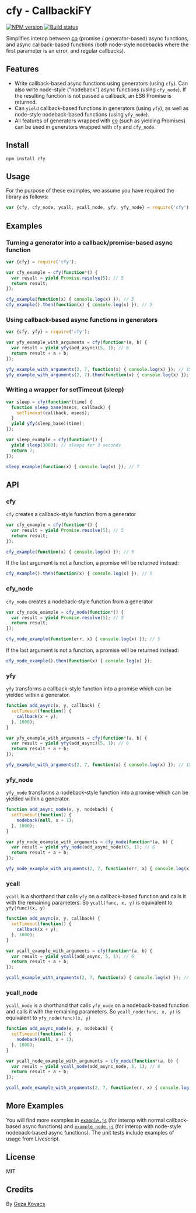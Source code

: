 # cfy - CallbackiFY

[![NPM version][npm-image]][npm-url]
[![Build status][travis-image]][travis-url]

Simplifies interop between [co](https://www.npmjs.com/package/co) (promise / generator-based) async functions, and async callback-based functions (both node-style nodebacks where the first parameter is an error, and regular callbacks).

## Features

* Write callback-based async functions using generators (using `cfy`). Can also write node-style ("nodeback") async functions (using `cfy_node`). If the resulting function is not passed a callback, an ES6 Promise is returned.
* Can `yield` callback-based functions in generators (using `yfy`), as well as node-style nodeback-based functions (using `yfy_node`).
* All features of generators wrapped with [co](https://www.npmjs.com/package/co) (such as yielding Promises) can be used in generators wrapped with `cfy` and `cfy_node`.

## Install

```
npm install cfy
```

## Usage

For the purpose of these examples, we assume you have required the library as follows:

```javascript
var {cfy, cfy_node, ycall, ycall_node, yfy, yfy_node} = require('cfy');
```

## Examples

### Turning a generator into a callback/promise-based async function

```javascript
var {cfy} = require('cfy');

var cfy_example = cfy(function*() {
  var result = yield Promise.resolve(5); // 5
  return result;
});

cfy_example(function(x) { console.log(x) }); // 5
cfy_example().then(function(x) { console.log(x) }); // 5
```

### Using callback-based async functions in generators

```javascript
var {cfy, yfy} = require('cfy');

var yfy_example_with_arguments = cfy(function*(a, b) {
  var result = yield yfy(add_async)(5, 1); // 6
  return result + a + b;
});

yfy_example_with_arguments(2, 7, function(x) { console.log(x) }); // 15
yfy_example_with_arguments(2, 7).then(function(x) { console.log(x) }); // 15
```

### Writing a wrapper for setTimeout (sleep)

```javascript
var sleep = cfy(function*(time) {
  function sleep_base(msecs, callback) {
    setTimeout(callback, msecs);
  }
  yield yfy(sleep_base)(time);
});

var sleep_example = cfy(function*() {
  yield sleep(3000); // sleeps for 3 seconds
  return 7;
});

sleep_example(function(x) { console.log(x) }); // 7
```

## API

### cfy

`cfy` creates a callback-style function from a generator

```javascript
var cfy_example = cfy(function*() {
  var result = yield Promise.resolve(5); // 5
  return result;
});

cfy_example(function(x) { console.log(x) }); // 5
```

If the last argument is not a function, a promise will be returned instead:

```javascript
cfy_example().then(function(x) { console.log(x) }); // 5
```

### cfy_node

`cfy_node` creates a nodeback-style function from a generator


```javascript
var cfy_node_example = cfy_node(function*() {
  var result = yield Promise.resolve(5); // 5
  return result;
});

cfy_node_example(function(err, x) { console.log(x) }); // 5
```

If the last argument is not a function, a promise will be returned instead:

```javascript
cfy_node_example().then(function(x) { console.log(x) });
```

### yfy

`yfy` transforms a callback-style function into a promise which can be yielded within a generator.

```javascript
function add_async(x, y, callback) {
  setTimeout(function() {
    callback(x + y);
  }, 1000);
}

var yfy_example_with_arguments = cfy(function*(a, b) {
  var result = yield yfy(add_async)(5, 1); // 6
  return result + a + b;
});

yfy_example_with_arguments(2, 7, function(x) { console.log(x) }); // 15
```

### yfy_node

`yfy_node` transforms a nodeback-style function into a promise which can be yielded within a generator.

```javascript
function add_async_node(x, y, nodeback) {
  setTimeout(function() {
    nodeback(null, x + 1);
  }, 1000);
}

var yfy_node_example_with_arguments = cfy_node(function*(a, b) {
  var result = yield yfy_node(add_async_node)(5, 1); // 6
  return result + a + b;
});

yfy_node_example_with_arguments(2, 7, function(err, x) { console.log(x) }); // 15
```

### ycall

`ycall` is a shorthand that calls `yfy` on a callback-based function and calls it with the remaining parameters. So `ycall(func, x, y)` is equivalent to `yfy(func)(x, y)`

```javascript
function add_async(x, y, callback) {
  setTimeout(function() {
    callback(x + y);
  }, 1000);
}

var ycall_example_with_arguments = cfy(function*(a, b) {
  var result = yield ycall(add_async, 5, 1); // 6
  return result + a + b;
});

ycall_example_with_arguments(2, 7, function(x) { console.log(x) }); // 15
```

### ycall_node

`ycall_node` is a shorthand that calls `yfy_node` on a nodeback-based function and calls it with the remaining parameters. So `ycall_node(func, x, y)` is equivalent to `yfy_node(func)(x, y)`

```javascript
function add_async_node(x, y, nodeback) {
  setTimeout(function() {
    nodeback(null, x + 1);
  }, 1000);
}

var ycall_node_example_with_arguments = cfy_node(function*(a, b) {
  var result = yield ycall_node(add_async_node, 5, 1); // 6
  return result + a + b;
});

ycall_node_example_with_arguments(2, 7, function(err, x) { console.log(x) }); // 15
```

## More Examples

You will find more examples in [`example.js`](https://github.com/gkovacs/cfy/blob/master/examples/example.js) (for interop with normal callback-based async functions) and [`example_node.js`](https://github.com/gkovacs/cfy/blob/master/examples/example_node.js) (for interop with node-style nodeback-based async functions). The unit tests include examples of usage from Livescript.

## License

MIT

## Credits

By [Geza Kovacs](https://github.com/gkovacs)

[npm-image]: https://img.shields.io/npm/v/cfy.svg?style=flat-square
[npm-url]: https://npmjs.org/package/cfy
[travis-image]: https://img.shields.io/travis/gkovacs/cfy.svg?style=flat-square
[travis-url]: https://travis-ci.org/gkovacs/cfy

